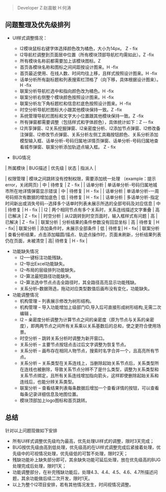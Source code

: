 > Developer  Z:赵晨敏 H:何涛

## 问题整理及优先级排列
+ UI样式调整情况：
    - I2模块鼠标右键字体选择颜色改为橘色，大小为14px。 Z - fix
    - I2导航栏调整到页面居中位置（所有模块顶部导航栏均需如此）。Z -fix
    - 所有模块名称前都需要加上该模块图标。Z
    - 首页各模块名称和图标之间间距按设计图来。H  -fix
    - 首页最近使用、在线人数、时间均往上移，且样式按照设计图来。H -fix
    - 话单分析所有副标题和列表搜索栏顶格了（向下移，具体根据设计图来）。H -fix
    - 联案分析导航栏选中和指向颜色改为橘色。H -fix
    - 联案分析右侧整个模块颜色按照设计图来。H -fix
    - 联案分析左下角标题栏和信息栏底色按照设计图来。H -fix
    - 时空分析导航栏图标大小跟其他模块保持一致。Z -fix
    - 系统管理导航栏图标和文字大小位置跟其他模块保持一致。Z -fix
    - 所有弹窗都需要调整（包括样式和字体颜色），具体统计如下：Z -- fix
    - I2共享弹窗、I2关系挖掘弹窗、I2亲密度分析、I2添加节点弹窗、I2修改备注弹窗、I2修改节点弹窗、关系分析左侧工具箱按钮颜色、关系分析添加模型输入框、话单分析-号码归属地详情页弹窗、话单分析-号码归属地查看城市弹窗、联案分析添加轨迹点输入框。 Z - fix

+ BUG情况

| 所属模块 | BUG描述 | 优先级 | 状态 | 指派人 |

| 权限管理 | 模块之间跳转没有控制权限，需要添加统一处理 （example：提示error，关闭网页) | 中 | 待修复 | Z - fix |
| 话单分析 | 单话单分析-号码归属地城市所在地详情弹窗显示错误 | 中 | 待修复 | H - fix |
| 话单分析 | 单话单分析-一周号码频次有数据的增加底色 | 低 | 待修复 | H - fix |
| 话单分析 | 多话单分析-指定时间新出或消失号码--选择多个话单时列表未展示所选的全部号码及对应信息 | 中 | 待修复 | H - fix |
| I2 | 两个相同节点有多个关系时，关系连线描述文字重叠 | 高 | 已解决 | Z - fix |
| 时空分析 | 从I2跳转到时空页面时，输入框样式有问题 | 高 | 已解决 | Z - fix |
| 联案分析 | 分析结果的条件参数没有回显坐标 | 高 | 待修复 | H - fix|
| 联案分析 | 添加条件时，未展示全部条件 | 低 | 待修复| H - fix|
| 联案分析 | 查看分析结果，点击添加瞄圆/描点、轨迹点操作时，页面未刷新，分析结果列表仍在页面，未被清空 | 高| 待修复 | H - fix |

+ 功能缺失情况
    - I2–一键标注功能残缺。
    - I2–导出Excel功能缺失。
    - I2–布局的层级排列功能缺失。
    - I2–算法最短路径功能缺失。
    - I2–算法选中节点点击全路径时，其全路径高亮显示功能残缺。
    - 关系分析–数据筛选，拖动对应类型数值后画布没有变化，功能缺失。
+ 功能调整情况
    - 机构管理 – 列表展示修改为树形结构。
    - 机构管理 – 导入功能增加上级部门ID,导入后可直接形成树形结构,无需二次编辑	。
    - I2 – 亲密度分析调整为计算节点之间的亲密度（原为节点与关系的亲密度），即两两节点之间所有关系乘以关系基数后的总和，使之更符合使用场景。
    - 时空分析 – 跳转关系分析时调整为新开窗口。
    - 关系分析 – 主要节点按钮点击过后文字调整为恢复节点。
    - 关系分析 – 画布存在相同人物节点，搜索时名字合并一个，且高亮所有节点。
    - 关系分析 – 关系类型在关系连线上，当删除起始关系节点后，关系类型所在连线也被删除，导致关系节点分辨不了是什么类型，调整为关系类型和关系节点绑定，且所有关系连线增加指向箭头，这样即使删除起始关系和连线后，也能分辨关系类型。
    - 联案分析 – 查看结果列表每条数据后增加一个查看详情的按钮，可以查看每条记录详细信息及地图位置。
    - 模块顶部加上logo图标和首页跳转。
    
## 总结
针对以上问题现做如下安排
+ 所有UI样式调整优先级均为最高，优先处理UI样式的调整，限时3天完成；
+ BUG按优先级由高到低处理，优先级高的在UI样式调整完成后紧接着处理，优先级中的可视情况处理，优先级低的可暂不处理，限时2天；
+ 残缺功能补上缺失部分即可，其余缺失功能可延后处理，放在优先级高的BUG处理完成后处理，限时1天；
+ 功能调整部分，在补完残缺功能后，处理4.3、4.4、4.5、4.6、4.7所描述问题，其余功能做后续二次开发，限时1天。
+ 以上为整个I2项目安排，若有其他情况发生，时间视情况调整。
